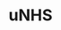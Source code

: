 ---
hackday: "18-gloucester"
title: "uNHS"
summary: "A product that is a resource for the GP and patients to change their health behaviours for a healthier lifestyle. The product is aimed to be a one stop of the patient and GP."
---